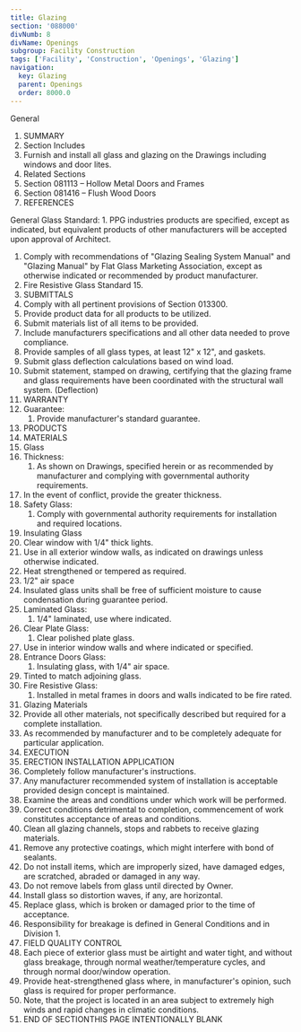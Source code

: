 ```yaml
---
title: Glazing
section: '088000'
divNumb: 8
divName: Openings
subgroup: Facility Construction
tags: ['Facility', 'Construction', 'Openings', 'Glazing']
navigation:
  key: Glazing
  parent: Openings
  order: 8000.0
---
```



General
   1. SUMMARY
   1. Section Includes
   1. Furnish and install all glass and glazing on the Drawings including windows and door lites.
   1. Related Sections
   1. Section 081113 – Hollow Metal Doors and Frames
   1. Section 081416 – Flush Wood Doors
   1. REFERENCES

General
 Glass Standard:
      1. PPG industries products are specified, except as indicated, but equivalent products of other manufacturers will be accepted upon approval of Architect.
   1. Comply with recommendations of "Glazing Sealing System Manual" and "Glazing Manual" by Flat Glass Marketing Association, except as otherwise indicated or recommended by product manufacturer.
   1. Fire Resistive Glass Standard 15.
   1. SUBMITTALS
   1. Comply with all pertinent provisions of Section 013300.
   1. Provide product data for all products to be utilized.
   1. Submit materials list of all items to be provided.
   1. Include manufacturers specifications and all other data needed to prove compliance.
   1. Provide samples of all glass types, at least 12" x 12", and gaskets.
   1. Submit glass deflection calculations based on wind load.
   1. Submit statement, stamped on drawing, certifying that the glazing frame and glass requirements have been coordinated with the structural wall system. (Deflection)
   1. WARRANTY
   1. Guarantee:
      1. Provide manufacturer's standard guarantee.
   1. PRODUCTS
   1. MATERIALS
   1. Glass
   1. Thickness:
      1. As shown on Drawings, specified herein or as recommended by manufacturer and complying with governmental authority requirements.
   1. In the event of conflict, provide the greater thickness.
   1. Safety Glass:
      1. Comply with governmental authority requirements for installation and required locations.
   1. Insulating Glass
   1. Clear window with 1/4" thick lights.
   1. Use in all exterior window walls, as indicated on drawings unless otherwise indicated.
   1. Heat strengthened or tempered as required.
   1. 1/2" air space
   1. Insulated glass units shall be free of sufficient moisture to cause condensation during guarantee period.
   1. Laminated Glass:
      1. 1/4" laminated, use where indicated.
   1. Clear Plate Glass:
      1. Clear polished plate glass.
   1. Use in interior window walls and where indicated or specified.
   1. Entrance Doors Glass:
      1. Insulating glass, with 1/4" air space.
   1. Tinted to match adjoining glass.
   1. Fire Resistive Glass:
      1. Installed in metal frames in doors and walls indicated to be fire rated.
   1. Glazing Materials
   1. Provide all other materials, not specifically described but required for a complete installation.
   1. As recommended by manufacturer and to be completely adequate for particular application.
   1. EXECUTION
   1. ERECTION INSTALLATION APPLICATION
   1. Completely follow manufacturer's instructions.
   1. Any manufacturer recommended system of installation is acceptable provided design concept is maintained.
   1. Examine the areas and conditions under which work will be performed.
   1. Correct conditions detrimental to completion, commencement of work constitutes acceptance of areas and conditions.
   1. Clean all glazing channels, stops and rabbets to receive glazing materials.
   1. Remove any protective coatings, which might interfere with bond of sealants.
   1. Do not install items, which are improperly sized, have damaged edges, are scratched, abraded or damaged in any way.
   1. Do not remove labels from glass until directed by Owner.
   1. Install glass so distortion waves, if any, are horizontal.
   1. Replace glass, which is broken or damaged prior to the time of acceptance.
   1. Responsibility for breakage is defined in General Conditions and in Division 1.
   1. FIELD QUALITY CONTROL
   1. Each piece of exterior glass must be airtight and water tight, and without glass breakage, through normal weather/temperature cycles, and through normal door/window operation.
   1. Provide heat-strengthened glass where, in manufacturer's opinion, such glass is required for proper performance.
   1. Note, that the project is located in an area subject to extremely high winds and rapid changes in climatic conditions.
1. END OF SECTIONTHIS PAGE INTENTIONALLY BLANK


